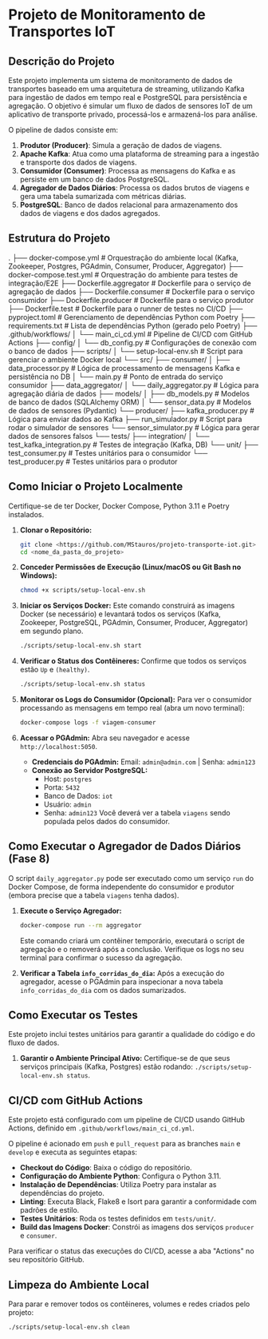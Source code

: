 # Projeto de Monitoramento de Transportes IoT

## Descrição do Projeto

Este projeto implementa um sistema de monitoramento de dados de transportes baseado em uma arquitetura de streaming, utilizando Kafka para ingestão de dados em tempo real e PostgreSQL para persistência e agregação. O objetivo é simular um fluxo de dados de sensores IoT de um aplicativo de transporte privado, processá-los e armazená-los para análise.

O pipeline de dados consiste em:
1.  **Produtor (Producer)**: Simula a geração de dados de viagens.
2.  **Apache Kafka**: Atua como uma plataforma de streaming para a ingestão e transporte dos dados de viagens.
3.  **Consumidor (Consumer)**: Processa as mensagens do Kafka e as persiste em um banco de dados PostgreSQL.
4.  **Agregador de Dados Diários**: Processa os dados brutos de viagens e gera uma tabela sumarizada com métricas diárias.
5.  **PostgreSQL**: Banco de dados relacional para armazenamento dos dados de viagens e dos dados agregados.

## Estrutura do Projeto

.
├── docker-compose.yml              # Orquestração do ambiente local (Kafka, Zookeeper, Postgres, PGAdmin, Consumer, Producer, Aggregator)
├── docker-compose.test.yml         # Orquestração do ambiente para testes de integração/E2E
├── Dockerfile.aggregator           # Dockerfile para o serviço de agregação de dados
├── Dockerfile.consumer             # Dockerfile para o serviço consumidor
├── Dockerfile.producer             # Dockerfile para o serviço produtor
├── Dockerfile.test                 # Dockerfile para o runner de testes no CI/CD
├── pyproject.toml                  # Gerenciamento de dependências Python com Poetry
├── requirements.txt                # Lista de dependências Python (gerado pelo Poetry)
├── .github/workflows/
│   └── main_ci_cd.yml              # Pipeline de CI/CD com GitHub Actions
├── config/
│   └── db_config.py                # Configurações de conexão com o banco de dados
├── scripts/
│   └── setup-local-env.sh          # Script para gerenciar o ambiente Docker local
└── src/
├── consumer/
│   ├── data_processor.py       # Lógica de processamento de mensagens Kafka e persistência no DB
│   └── main.py                 # Ponto de entrada do serviço consumidor
├── data_aggregator/
│   └── daily_aggregator.py     # Lógica para agregação diária de dados
├── models/
│   ├── db_models.py            # Modelos de banco de dados (SQLAlchemy ORM)
│   └── sensor_data.py          # Modelos de dados de sensores (Pydantic)
└── producer/
├── kafka_producer.py       # Lógica para enviar dados ao Kafka
├── run_simulador.py        # Script para rodar o simulador de sensores
└── sensor_simulator.py     # Lógica para gerar dados de sensores falsos
└── tests/
├── integration/
│   └── test_kafka_integration.py # Testes de integração (Kafka, DB)
└── unit/
├── test_consumer.py        # Testes unitários para o consumidor
└── test_producer.py        # Testes unitários para o produtor


## Como Iniciar o Projeto Localmente

Certifique-se de ter Docker, Docker Compose, Python 3.11 e Poetry instalados.

1.  **Clonar o Repositório:**
    ```bash
    git clone <https://github.com/MStauros/projeto-transporte-iot.git>
    cd <nome_da_pasta_do_projeto>
    ```

2.  **Conceder Permissões de Execução (Linux/macOS ou Git Bash no Windows):**
    ```bash
    chmod +x scripts/setup-local-env.sh
    ```

3.  **Iniciar os Serviços Docker:**
    Este comando construirá as imagens Docker (se necessário) e levantará todos os serviços (Kafka, Zookeeper, PostgreSQL, PGAdmin, Consumer, Producer, Aggregator) em segundo plano.

    ```bash
    ./scripts/setup-local-env.sh start
    ```

4.  **Verificar o Status dos Contêineres:**
    Confirme que todos os serviços estão `Up` e `(healthy)`.
    ```bash
    ./scripts/setup-local-env.sh status
    ```

5.  **Monitorar os Logs do Consumidor (Opcional):**
    Para ver o consumidor processando as mensagens em tempo real (abra um novo terminal):
    ```bash
    docker-compose logs -f viagem-consumer
    ```

6.  **Acessar o PGAdmin:**
    Abra seu navegador e acesse `http://localhost:5050`.
    * **Credenciais do PGAdmin:** Email: `admin@admin.com` | Senha: `admin123`
    * **Conexão ao Servidor PostgreSQL:**
        * Host: `postgres`
        * Porta: `5432`
        * Banco de Dados: `iot`
        * Usuário: `admin`
        * Senha: `admin123`
    Você deverá ver a tabela `viagens` sendo populada pelos dados do consumidor.

## Como Executar o Agregador de Dados Diários (Fase 8)

O script `daily_aggregator.py` pode ser executado como um serviço `run` do Docker Compose, de forma independente do consumidor e produtor (embora precise que a tabela `viagens` tenha dados).

1.  **Execute o Serviço Agregador:**
    ```bash
    docker-compose run --rm aggregator
    ```
    Este comando criará um contêiner temporário, executará o script de agregação e o removerá após a conclusão. Verifique os logs no seu terminal para confirmar o sucesso da agregação.

2.  **Verificar a Tabela `info_corridas_do_dia`:**
    Após a execução do agregador, acesse o PGAdmin para inspecionar a nova tabela `info_corridas_do_dia` com os dados sumarizados.

## Como Executar os Testes

Este projeto inclui testes unitários para garantir a qualidade do código e do fluxo de dados.

1.  **Garantir o Ambiente Principal Ativo:**
    Certifique-se de que seus serviços principais (Kafka, Postgres) estão rodando: `./scripts/setup-local-env.sh status`.


## CI/CD com GitHub Actions

Este projeto está configurado com um pipeline de CI/CD usando GitHub Actions, definido em `.github/workflows/main_ci_cd.yml`.

O pipeline é acionado em `push` e `pull_request` para as branches `main` e `develop` e executa as seguintes etapas:

* **Checkout do Código**: Baixa o código do repositório.
* **Configuração do Ambiente Python**: Configura o Python 3.11.
* **Instalação de Dependências**: Utiliza Poetry para instalar as dependências do projeto.
* **Linting**: Executa Black, Flake8 e Isort para garantir a conformidade com padrões de estilo.
* **Testes Unitários**: Roda os testes definidos em `tests/unit/`.
* **Build das Imagens Docker**: Constrói as imagens dos serviços `producer` e `consumer`.

Para verificar o status das execuções do CI/CD, acesse a aba "Actions" no seu repositório GitHub.

## Limpeza do Ambiente Local

Para parar e remover todos os contêineres, volumes e redes criados pelo projeto:

```bash
./scripts/setup-local-env.sh clean